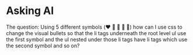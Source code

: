# Asking AI

The question: Using 5 different symbols (❤️ 💛 💚 💙 💜) how can I use css to change the visual bullets so that the li tags underneath the root level ul use the first symbol and the ul nested under those li tags have li tags which use the second symbol and so on?